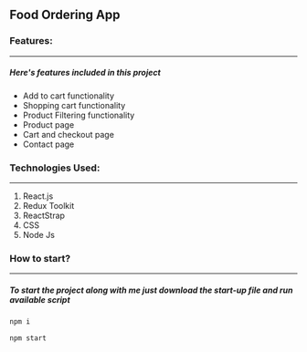 ## Food Ordering App

### Features:

---

##### Here's features included in this project

- Add to cart functionality
- Shopping cart functionality
- Product Filtering functionality
- Product page
- Cart and checkout page
- Contact page

### Technologies Used:

---

1. React.js
2. Redux Toolkit
3. ReactStrap
4. CSS
5. Node Js

### How to start?

---

##### To start the project along with me just download the start-up file and run available script

```javascript
npm i

npm start
```
